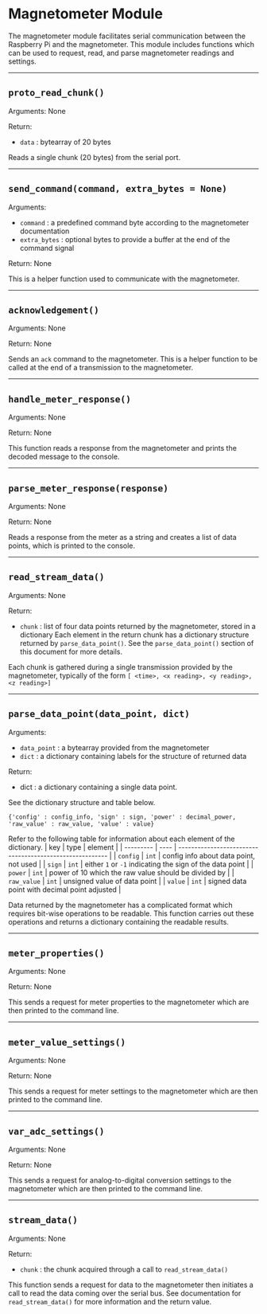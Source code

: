 # Magnetometer Module
The magnetometer module facilitates serial communication between the Raspberry Pi and the
magnetometer. This module includes functions which can be used to request, read, and parse
magnetometer readings and settings.

---
## `proto_read_chunk()`
Arguments: None

Return:
* `data` : bytearray of 20 bytes

Reads a single chunk (20 bytes) from the serial port.

---
## `send_command(command, extra_bytes = None)`
Arguments:
* `command` : a predefined command byte according to the magnetometer documentation
* `extra_bytes` : optional bytes to provide a buffer at the end of the command signal

Return: None

This is a helper function used to communicate with the magnetometer.

---
## `acknowledgement()`
Arguments: None

Return: None

Sends an `ack` command to the magnetometer. This is a helper function to be called at the end
of a transmission to the magnetometer.

---
## `handle_meter_response()`
Arguments: None

Return: None

This function reads a response from the magnetometer and prints the decoded message to the
console.

---
## `parse_meter_response(response)`
Arguments: None

Return: None

Reads a response from the meter as a string and creates a list of data points, which is
printed to the console.

---
## `read_stream_data()`
Arguments: None

Return:
* `chunk` : list of four data points returned by the magnetometer, stored in a dictionary
Each element in the return chunk has a dictionary structure returned by `parse_data_point()`.
See the `parse_data_point()` section of this document for more details.

Each chunk is gathered during a single transmission provided by the magnetometer, typically of the
form `[ <time>, <x reading>, <y reading>, <z reading>]`

---
## `parse_data_point(data_point, dict)`
Arguments:
* `data_point` : a bytearray provided from the magnetometer
* `dict` : a dictionary containing labels for the structure of returned data

Return:
* dict : a dictionary containing a single data point.

See the dictionary structure and table below.
```
{'config' : config_info, 'sign' : sign, 'power' : decimal_power, 'raw_value' : raw_value, 'value' : value}
```
Refer to the following table for information about each element of the dictionary.
|    key      |  type  |     element                                              |
| ---------   | ----   | -------------------------------------------------------- |
| `config`    | `int`  | config info about data point, not used                   |
| `sign`      | `int`  | either `1` or `-1` indicating the sign of the data point |
| `power`     | `int`  | power of 10 which the raw value should be divided by     |
| `raw_value` | `int`  | unsigned value of data point                             |
| `value`     | `int`  | signed data point with decimal point adjusted            |

Data returned by the magnetometer has a complicated format which requires bit-wise operations to
be readable. This function carries out these operations and returns a dictionary containing the
readable results.

---
## `meter_properties()`
Arguments: None

Return: None

This sends a request for meter properties to the magnetometer which are then printed to the
command line.

---
## `meter_value_settings()`
Arguments: None

Return: None

This sends a request for meter settings to the magnetometer which are then printed to the
command line.

---
## `var_adc_settings()`
Arguments: None

Return: None

This sends a request for analog-to-digital conversion settings to the magnetometer which are then 
printed to the command line.

---
## `stream_data()`
Arguments: None

Return:
* `chunk` : the chunk acquired through a call to `read_stream_data()`

This function sends a request for data to the magnetometer then initiates a call to
read the data coming over the serial bus. See documentation for `read_stream_data()` for
more information and the return value.
